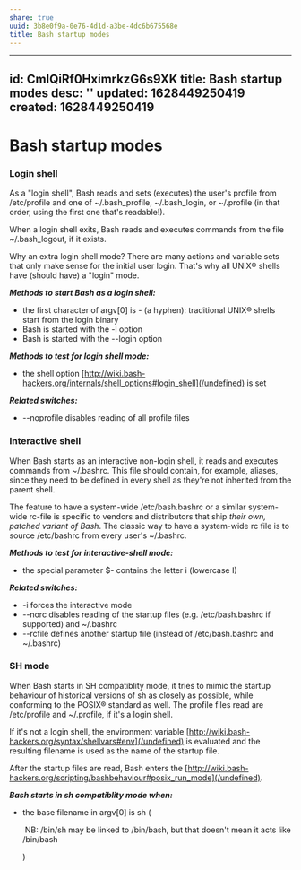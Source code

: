 ```yaml
---
share: true
uuid: 3b8e0f9a-0e76-4d1d-a3be-4dc6b675568e
title: Bash startup modes
---
```

---
id: CmIQiRf0HximrkzG6s9XK
title: Bash startup modes
desc: ''
updated: 1628449250419
created: 1628449250419
---
# Bash startup modes
### Login shell

As a "login shell", Bash reads and sets (executes) the user's profile from /etc/profile and one of ~/.bash\_profile, ~/.bash\_login, or ~/.profile (in that order, using the first one that's readable!).

When a login shell exits, Bash reads and executes commands from the file ~/.bash\_logout, if it exists.

Why an extra login shell mode? There are many actions and variable sets that only make sense for the initial user login. That's why all UNIX® shells have (should have) a "login" mode.

_**Methods to start Bash as a login shell:**_

*   the first character of argv\[0\] is - (a hyphen): traditional UNIX® shells start from the login binary
*   Bash is started with the -l option
*   Bash is started with the --login option

_**Methods to test for login shell mode:**_

*   the shell option [http://wiki.bash-hackers.org/internals/shell_options#login_shell](/undefined) is set

_**Related switches:**_

*   \--noprofile disables reading of all profile files

### Interactive shell

When Bash starts as an interactive non-login shell, it reads and executes commands from ~/.bashrc. This file should contain, for example, aliases, since they need to be defined in every shell as they're not inherited from the parent shell.

The feature to have a system-wide /etc/bash.bashrc or a similar system-wide rc-file is specific to vendors and distributors that ship _their own, patched variant of Bash_. The classic way to have a system-wide rc file is to source /etc/bashrc from every user's ~/.bashrc.

_**Methods to test for interactive-shell mode:**_

*   the special parameter $- contains the letter i (lowercase I)

_**Related switches:**_

*   \-i forces the interactive mode
*   \--norc disables reading of the startup files (e.g. /etc/bash.bashrc if supported) and ~/.bashrc
*   \--rcfile defines another startup file (instead of /etc/bash.bashrc and ~/.bashrc)

### SH mode

When Bash starts in SH compatiblity mode, it tries to mimic the startup behaviour of historical versions of sh as closely as possible, while conforming to the POSIX® standard as well. The profile files read are /etc/profile and ~/.profile, if it's a login shell.

If it's not a login shell, the environment variable [http://wiki.bash-hackers.org/syntax/shellvars#env](/undefined) is evaluated and the resulting filename is used as the name of the startup file.

After the startup files are read, Bash enters the [http://wiki.bash-hackers.org/scripting/bashbehaviour#posix_run_mode](/undefined).

_**Bash starts in sh compatiblity mode when:**_

*   the base filename in argv\[0\] is sh (
    
     NB: /bin/sh may be linked to /bin/bash, but that doesn't mean it acts like /bin/bash 
    
    )
